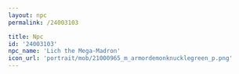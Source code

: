 ```yaml
---
layout: npc
permalink: /24003103

title: Npc
id: '24003103'
npc_name: 'Lich the Mega-Madron'
icon_url: 'portrait/mob/21000965_m_armordemonknucklegreen_p.png'
---
```

